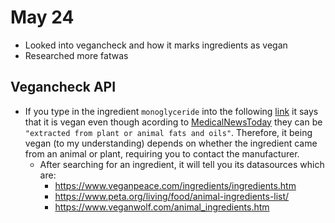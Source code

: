 # May 24

- Looked into vegancheck and how it marks ingredients as vegan
- Researched more fatwas

## Vegancheck API

- If you type in the ingredient `monoglyceride` into the following [link](https://vegancheck.me/ingredients) it says that it is vegan even though acording to [MedicalNewsToday](https://www.medicalnewstoday.com/articles/321912#what-are-monoglycerides) they can be `"extracted from plant or animal fats and oils"`. Therefore, it being vegan (to my understanding) depends on whether the ingredient came from an animal or plant, requiring you to contact the manufacturer.
	- After searching for an ingredient, it will tell you its datasources which are:
		- https://www.veganpeace.com/ingredients/ingredients.htm
		- https://www.peta.org/living/food/animal-ingredients-list/
		- https://www.veganwolf.com/animal_ingredients.htm
